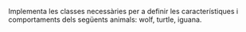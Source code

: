 Implementa les classes necessàries per a definir les característiques i comportaments dels següents animals: wolf, turtle, iguana.
